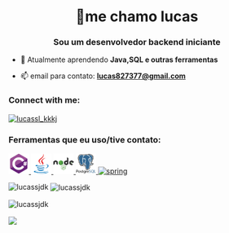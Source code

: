 <h1 align="center">👋me chamo lucas</h1>
<h3 align="center">Sou um desenvolvedor backend iniciante</h3>

- 🌱 Atualmente aprendendo **Java,SQL e outras ferramentas**

- 📫 email para contato: **lucas827377@gmail.com**

<h3 align="left">Connect with me:</h3>
<p align="left">
<a href="https://instagram.com/lucassl_kkkj" target="blank"><img align="center" src="https://raw.githubusercontent.com/rahuldkjain/github-profile-readme-generator/master/src/images/icons/Social/instagram.svg" alt="lucassl_kkkj" height="30" width="40" /></a>
</p>

<h3 align="left">Ferramentas que eu uso/tive contato:</h3>
<p align="left"> <a href="https://www.w3schools.com/cs/" target="_blank" rel="noreferrer"> <img src="https://raw.githubusercontent.com/devicons/devicon/master/icons/csharp/csharp-original.svg" alt="csharp" width="40" height="40"/> </a> <a href="https://www.java.com" target="_blank" rel="noreferrer"> <img src="https://raw.githubusercontent.com/devicons/devicon/master/icons/java/java-original.svg" alt="java" width="40" height="40"/> </a> <a href="https://nodejs.org" target="_blank" rel="noreferrer"> <img src="https://raw.githubusercontent.com/devicons/devicon/master/icons/nodejs/nodejs-original-wordmark.svg" alt="nodejs" width="40" height="40"/> </a> <a href="https://www.postgresql.org" target="_blank" rel="noreferrer"> <img src="https://raw.githubusercontent.com/devicons/devicon/master/icons/postgresql/postgresql-original-wordmark.svg" alt="postgresql" width="40" height="40"/> </a> <a href="https://spring.io/" target="_blank" rel="noreferrer"> <img src="https://www.vectorlogo.zone/logos/springio/springio-icon.svg" alt="spring" width="40" height="40"/> </a> </p>

<p><img align="left" src="https://github-readme-stats.vercel.app/api/top-langs?username=lucassjdk&show_icons=true&theme=dark&locale=en&layout=compact" alt="lucassjdk" /></p>

<p>&nbsp;<img align="center" src="https://github-readme-stats.vercel.app/api?username=lucassjdk&show_icons=true&theme=dark&locale=en" alt="lucassjdk" /></p>

<p><img align="center" src="https://github-readme-streak-stats.herokuapp.com/?user=lucassjdk&theme=dark" alt="lucassjdk" /></p>
<p><img align="center" src="https://media1.tenor.com/m/suspytVqEIcAAAAC/java-my-beloved.gif"></p>
